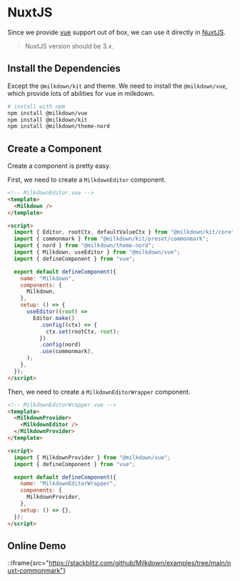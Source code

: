 # NuxtJS

Since we provide [vue](/docs/recipes/vue) support out of box, we can use it directly in [NuxtJS](https://v3.nuxtjs.org/).

> NuxtJS version should be 3.x.

## Install the Dependencies

Except the `@milkdown/kit` and theme. We need to install the `@milkdown/vue`, which provide lots of abilities for vue in milkdown.

```bash
# install with npm
npm install @milkdown/vue
npm install @milkdown/kit
npm install @milkdown/theme-nord
```

## Create a Component

Create a component is pretty easy.

First, we need to create a `MilkdownEditor` component.

```html
<!-- MilkdownEditor.vue -->
<template>
  <Milkdown />
</template>

<script>
  import { Editor, rootCtx, defaultValueCtx } from "@milkdown/kit/core";
  import { commonmark } from "@milkdown/kit/preset/commonmark";
  import { nord } from "@milkdown/theme-nord";
  import { Milkdown, useEditor } from "@milkdown/vue";
  import { defineComponent } from "vue";

  export default defineComponent({
    name: "Milkdown",
    components: {
      Milkdown,
    },
    setup: () => {
      useEditor((root) =>
        Editor.make()
          .config((ctx) => {
            ctx.set(rootCtx, root);
          })
          .config(nord)
          .use(commonmark),
      );
    },
  });
</script>
```

Then, we need to create a `MilkdownEditorWrapper` component.

```html
<!-- MilkdownEditorWrapper.vue -->
<template>
  <MilkdownProvider>
    <MilkdownEditor />
  </MilkdownProvider>
</template>

<script>
  import { MilkdownProvider } from "@milkdown/vue";
  import { defineComponent } from "vue";

  export default defineComponent({
    name: "MilkdownEditorWrapper",
    components: {
      MilkdownProvider,
    },
    setup: () => {},
  });
</script>
```

## Online Demo

::iframe{src="https://stackblitz.com/github/Milkdown/examples/tree/main/nuxt-commonmark"}
